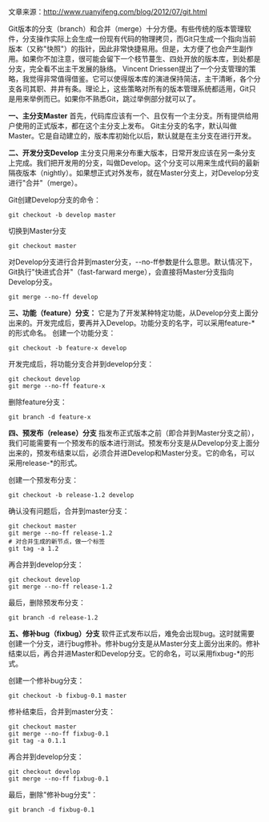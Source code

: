 <!---
markmeta_author: wongoo
markmeta_date: 2014-09-23 04:09:07
slug: git-branch-mangement
markmeta_title: Git分支管理策略
wordpress_id: 702
markmeta_categories: Knowledge,Collection
markmeta_tags: branch,git,merge,VCS
-->

文章来源：http://www.ruanyifeng.com/blog/2012/07/git.html

Git版本的分支（branch）和合并（merge）十分方便。有些传统的版本管理软件，分支操作实际上会生成一份现有代码的物理拷贝，而Git只生成一个指向当前版本（又称"快照"）的指针，因此非常快捷易用。但是，太方便了也会产生副作用。如果你不加注意，很可能会留下一个枝节蔓生、四处开放的版本库，到处都是分支，完全看不出主干发展的脉络。
Vincent Driessen提出了一个分支管理的策略，我觉得非常值得借鉴。它可以使得版本库的演进保持简洁，主干清晰，各个分支各司其职、井井有条。理论上，这些策略对所有的版本管理系统都适用，Git只是用来举例而已。如果你不熟悉Git，跳过举例部分就可以了。

**一、主分支Master**
首先，代码库应该有一个、且仅有一个主分支。所有提供给用户使用的正式版本，都在这个主分支上发布。
Git主分支的名字，默认叫做Master。它是自动建立的，版本库初始化以后，默认就是在主分支在进行开发。

**二、开发分支Develop**
主分支只用来分布重大版本，日常开发应该在另一条分支上完成。我们把开发用的分支，叫做Develop。这个分支可以用来生成代码的最新隔夜版本（nightly）。如果想正式对外发布，就在Master分支上，对Develop分支进行"合并"（merge）。

Git创建Develop分支的命令：

    git checkout -b develop master


切换到Master分支

    git checkout master


对Develop分支进行合并到master分支，--no-ff参数是什么意思。默认情况下，Git执行"快进式合并"（fast-farward merge），会直接将Master分支指向Develop分支。

    git merge --no-ff develop


**三、功能（feature）分支：**
      它是为了开发某种特定功能，从Develop分支上面分出来的。开发完成后，要再并入Develop。功能分支的名字，可以采用feature-*的形式命名。
   创建一个功能分支：

    git checkout -b feature-x develop

  开发完成后，将功能分支合并到develop分支：

    git checkout develop
    git merge --no-ff feature-x

删除feature分支：

    git branch -d feature-x


**四、预发布（release）分支**
     指发布正式版本之前（即合并到Master分支之前），我们可能需要有一个预发布的版本进行测试。预发布分支是从Develop分支上面分出来的，预发布结束以后，必须合并进Develop和Master分支。它的命名，可以采用release-*的形式。

创建一个预发布分支：

    git checkout -b release-1.2 develop

确认没有问题后，合并到master分支：

    git checkout master
    git merge --no-ff release-1.2
    # 对合并生成的新节点，做一个标签
    git tag -a 1.2

再合并到develop分支：

    git checkout develop
    git merge --no-ff release-1.2

最后，删除预发布分支：

    git branch -d release-1.2


**五、修补bug（fixbug）分支**
软件正式发布以后，难免会出现bug。这时就需要创建一个分支，进行bug修补。修补bug分支是从Master分支上面分出来的。修补结束以后，再合并进Master和Develop分支。它的命名，可以采用fixbug-*的形式。

创建一个修补bug分支：

    git checkout -b fixbug-0.1 master

修补结束后，合并到master分支：

    git checkout master
    git merge --no-ff fixbug-0.1
    git tag -a 0.1.1

再合并到develop分支：

    git checkout develop
    git merge --no-ff fixbug-0.1

最后，删除"修补bug分支"：

    git branch -d fixbug-0.1


